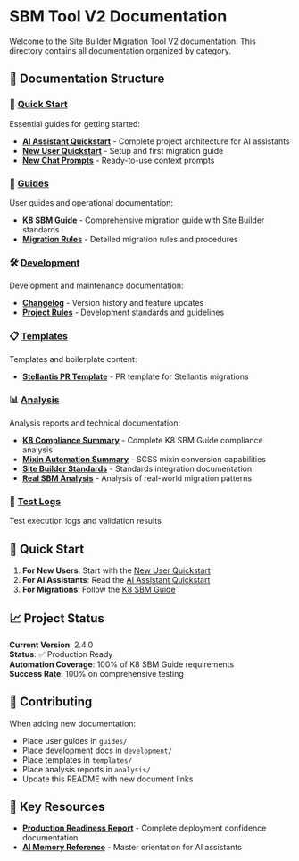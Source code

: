 # SBM Tool V2 Documentation

Welcome to the Site Builder Migration Tool V2 documentation. This directory contains all documentation organized by category.

## 📁 Documentation Structure

### 🚀 [Quick Start](./quickstart/)

Essential guides for getting started:

- **[AI Assistant Quickstart](./quickstart/AI_ASSISTANT_QUICKSTART.md)** - Complete project architecture for AI assistants
- **[New User Quickstart](./quickstart/NEW_USER_QUICKSTART.md)** - Setup and first migration guide
- **[New Chat Prompts](./quickstart/NEW_CHAT_PROMPTS.md)** - Ready-to-use context prompts

### 📖 [Guides](./guides/)

User guides and operational documentation:

- **[K8 SBM Guide](./guides/K8%20SBM%20Guide.md)** - Comprehensive migration guide with Site Builder standards
- **[Migration Rules](./guides/migration-rules.md)** - Detailed migration rules and procedures

### 🛠️ [Development](./development/)

Development and maintenance documentation:

- **[Changelog](./development/CHANGELOG.md)** - Version history and feature updates
- **[Project Rules](./development/PROJECT_SPECIFIC_RULES.md)** - Development standards and guidelines

### 📋 [Templates](./templates/)

Templates and boilerplate content:

- **[Stellantis PR Template](./templates/sbm-pr-template-stellantis.md)** - PR template for Stellantis migrations

### 📊 [Analysis](./analysis/)

Analysis reports and technical documentation:

- **[K8 Compliance Summary](./analysis/K8_COMPLIANCE_SUMMARY.md)** - Complete K8 SBM Guide compliance analysis
- **[Mixin Automation Summary](./analysis/MIXIN_AUTOMATION_SUMMARY.md)** - SCSS mixin conversion capabilities
- **[Site Builder Standards](./analysis/SITE_BUILDER_STANDARDS_INTEGRATION.md)** - Standards integration documentation
- **[Real SBM Analysis](./analysis/REAL_SBM_ANALYSIS_SUMMARY.md)** - Analysis of real-world migration patterns

### 🧪 [Test Logs](./test-logs/)

Test execution logs and validation results

## 🚀 Quick Start

1. **For New Users**: Start with the [New User Quickstart](./quickstart/NEW_USER_QUICKSTART.md)
2. **For AI Assistants**: Read the [AI Assistant Quickstart](./quickstart/AI_ASSISTANT_QUICKSTART.md)
3. **For Migrations**: Follow the [K8 SBM Guide](./guides/K8%20SBM%20Guide.md)

## 📈 Project Status

**Current Version**: 2.4.0  
**Status**: ✅ Production Ready  
**Automation Coverage**: 100% of K8 SBM Guide requirements  
**Success Rate**: 100% on comprehensive testing

## 📝 Contributing

When adding new documentation:

- Place user guides in `guides/`
- Place development docs in `development/`
- Place templates in `templates/`
- Place analysis reports in `analysis/`
- Update this README with new document links

## 🔗 Key Resources

- **[Production Readiness Report](./PRODUCTION_READINESS_REPORT.md)** - Complete deployment confidence documentation
- **[AI Memory Reference](./AI_MEMORY_REFERENCE.md)** - Master orientation for AI assistants
